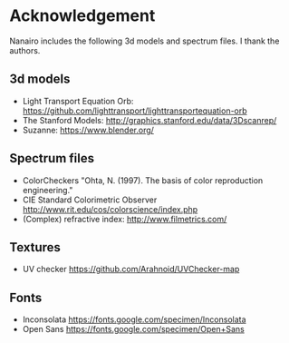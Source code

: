 # Acknowledgement #

Nanairo includes the following 3d models and spectrum files.  I thank the authors.

## 3d models ##

- Light Transport Equation Orb: <https://github.com/lighttransport/lighttransportequation-orb>  
- The Stanford Models: <http://graphics.stanford.edu/data/3Dscanrep/>  
- Suzanne: <https://www.blender.org/>  

## Spectrum files ##

- ColorCheckers "Ohta, N. (1997). The basis of color reproduction engineering."
- CIE Standard Colorimetric Observer <http://www.rit.edu/cos/colorscience/index.php>
- (Complex) refractive index: <http://www.filmetrics.com/>

## Textures ##

- UV checker <https://github.com/Arahnoid/UVChecker-map>

## Fonts ##

- Inconsolata <https://fonts.google.com/specimen/Inconsolata>
- Open Sans <https://fonts.google.com/specimen/Open+Sans>
